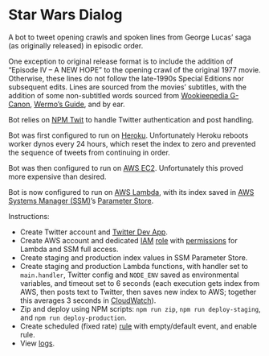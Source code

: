 # Star Wars Dialog

A bot to tweet opening crawls and spoken lines from George Lucas’ saga (as originally released) in episodic order.

One exception to original release format is to include the addition of “Episode IV – A NEW HOPE” to the opening crawl of the original 1977 movie. Otherwise, these lines do not follow the late-1990s Special Editions nor subsequent edits. Lines are sourced from the movies’ subtitles, with the addition of some non-subtitled words sourced from [Wookieepedia G-Canon](//starwars.fandom.com/wiki/Star_Wars_Legends#Official_levels_of_canon), [Wermo’s Guide](//www.completewermosguide.com/), and by ear.

Bot relies on [NPM Twit](//www.npmjs.com/package/twit) to handle Twitter authentication and post handling.

Bot was first configured to run on [Heroku](//www.heroku.com/). Unfortunately Heroku reboots worker dynos every 24 hours, which reset the index to zero and prevented the sequence of tweets from continuing in order.

Bot was then configured to run on [AWS EC2](//aws.amazon.com/ec2/). Unfortunately this proved more expensive than desired.

Bot is now configured to run on [AWS Lambda](//aws.amazon.com/lambda/), with its index saved in [AWS Systems Manager (SSM)](//aws.amazon.com/systems-manager/)’s [Parameter Store](//docs.aws.amazon.com/systems-manager/latest/userguide/systems-manager-parameter-store.html).

Instructions:

- Create Twitter account and [Twitter Dev App](//developer.twitter.com/en/docs/basics/apps/overview).
- Create AWS account and dedicated [IAM](//aws.amazon.com/iam/) [role](//aws.amazon.com/iam/features/manage-roles/) with [permissions](//aws.amazon.com/iam/features/manage-permissions/) for Lambda and SSM full access.
- Create staging and production index values in SSM Parameter Store.
- Create staging and production Lambda functions, with handler set to `main.handler`, Twitter config and `NODE_ENV` saved as environmental variables, and timeout set to 6 seconds (each execution gets index from AWS, then posts text to Twitter, then saves new index to AWS; together this averages 3 seconds in [CloudWatch](//aws.amazon.com/cloudwatch/)).
- Zip and deploy using NPM scripts: `npm run zip`, `npm run deploy-staging`, and `npm run deploy-production`.
- Create scheduled (fixed rate) [rule](//docs.aws.amazon.com/AmazonCloudWatch/latest/events/Create-CloudWatch-Events-Scheduled-Rule.html) with empty/default event, and enable rule.
- View [logs](//docs.aws.amazon.com/AmazonCloudWatch/latest/logs/WhatIsCloudWatchLogs.html).
